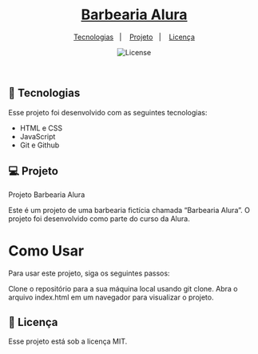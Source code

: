 
<h1 align="center"> <a href="https://naykyroliveira.github.io/projeto-cordel/" target="_blank">Barbearia Alura</a> </h1>

<p align="center">
  <a href="#-tecnologias">Tecnologias</a>&nbsp;&nbsp;&nbsp;|&nbsp;&nbsp;&nbsp;
  <a href="#-projeto">Projeto</a>&nbsp;&nbsp;&nbsp;|&nbsp;&nbsp;&nbsp;
  <a href="#memo-licença">Licença</a>
</p>

<p align="center">
  <img alt="License" src="https://img.shields.io/static/v1?label=license&message=MIT&color=49AA26&labelColor=000000">
</p>

<br>

## 🚀 Tecnologias

Esse projeto foi desenvolvido com as seguintes tecnologias:

- HTML e CSS
- JavaScript
- Git e Github

## 💻 Projeto

Projeto Barbearia Alura

Este é um projeto de uma barbearia fictícia chamada “Barbearia Alura”. O projeto foi desenvolvido como parte do curso da Alura.

# Como Usar
Para usar este projeto, siga os seguintes passos:

Clone o repositório para a sua máquina local usando git clone.
Abra o arquivo index.html em um navegador para visualizar o projeto.

## :memo: Licença

Esse projeto está sob a licença MIT.
